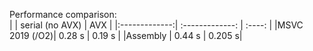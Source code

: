 Performance comparison:  
|               | serial (no AVX) | AVX    |
|:-------------:| :-------------: | :----: |
|MSVC 2019 (/O2)| 0.28 s          | 0.19 s |
|Assembly       | 0.44 s          | 0.205 s|
